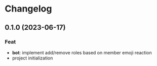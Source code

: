 # Changelog

## 0.1.0 (2023-06-17)

### Feat

- **bot**: implement add/remove roles based on member emoji reaction
- project initialization
